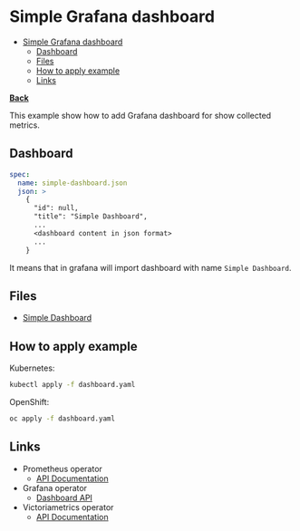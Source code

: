 # Simple Grafana dashboard

* [Simple Grafana dashboard](#simple-grafana-dashboard)
  * [Dashboard](#dashboard)
  * [Files](#files)
  * [How to apply example](#how-to-apply-example)
  * [Links](#links)

**[Back](../../README.md)**

This example show how to add Grafana dashboard for show collected metrics.

## Dashboard

```yaml
spec:
  name: simple-dashboard.json
  json: >
    {
      "id": null,
      "title": "Simple Dashboard",
      ...
      <dashboard content in json format>
      ...
    }
```

It means that in grafana will import dashboard with name `Simple Dashboard`.

## Files

* [Simple Dashboard](simple-dashboard.yaml)

## How to apply example

Kubernetes:

```bash
kubectl apply -f dashboard.yaml
```

OpenShift:

```bash
oc apply -f dashboard.yaml
```

## Links

* Prometheus operator
  * [API Documentation](https://github.com/prometheus-operator/prometheus-operator/blob/v0.79.2/Documentation/api.md)
* Grafana operator
  * [Dashboard API](https://github.com/integr8ly/grafana-operator/blob/master/documentation/dashboards.md)
* Victoriametrics operator
  * [API Documentation](https://docs.victoriametrics.com/operator/api.html)
